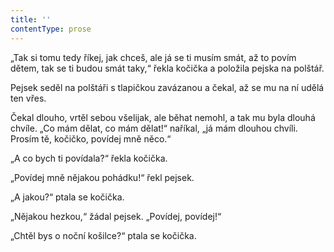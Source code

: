 ```yaml
---
title: ''
contentType: prose
---
```


<section>

„Tak si tomu tedy říkej, jak chceš, ale já se ti musím smát, až to povím dětem, tak se ti budou smát taky,“ řekla kočička a položila pejska na polštář.

Pejsek seděl na polštáři s tlapičkou zavázanou a čekal, až se mu na ní udělá ten vřes.

Čekal dlouho, vrtěl sebou všelijak, ale běhat nemohl, a tak mu byla dlouhá chvíle. „Co mám dělat, co mám dělat!“ naříkal, „já mám dlouhou chvíli. Prosím tě, kočičko, povídej mně něco.“

„A co bych ti povídala?“ řekla kočička.

„Povídej mně nějakou pohádku!“ řekl pejsek.

„A jakou?“ ptala se kočička.

„Nějakou hezkou,“ žádal pejsek. „Povídej, povídej!“

„Chtěl bys o noční košilce?“ ptala se kočička.

</section>
